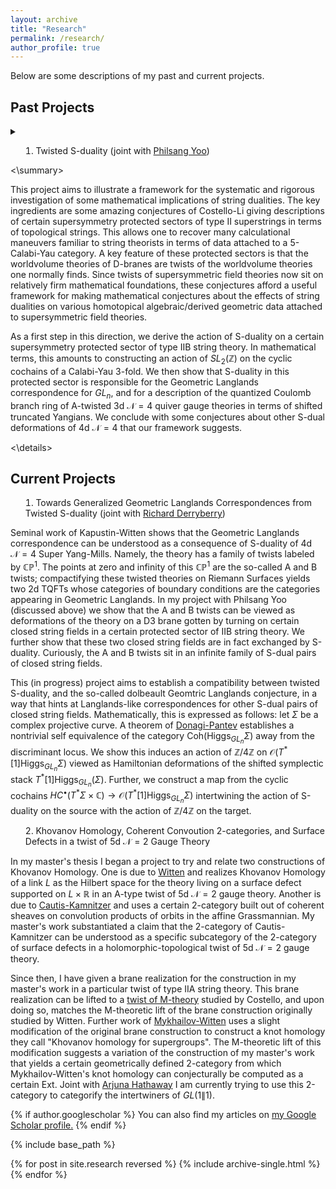 ```yaml
---
layout: archive
title: "Research"
permalink: /research/
author_profile: true
---
```





Below are some descriptions of my past and current projects. 

Past Projects
------
<details>
  
<summary>
  
1. Twisted S-duality (joint with [Philsang Yoo](https://sites.google.com/site/philsangyoo/))

<\summary>
  
This project aims to illustrate a framework for the systematic and rigorous investigation of some mathematical implications of string dualities. The key ingredients are some amazing conjectures of Costello-Li giving descriptions of certain supersymmetry protected sectors of type II superstrings in terms of topological strings. This allows one to recover many calculational maneuvers familiar to string theorists in terms of data attached to a 5-Calabi-Yau category.  A key feature of these protected sectors is that the worldvolume theories of D-branes are twists of the worldvolume theories one normally finds. Since twists of supersymmetric field theories now sit on relatively firm mathematical foundations, these conjectures afford a useful framework for making mathematical conjectures about the effects of string dualities on various homotopical algebraic/derived geometric data attached to supersymmetric field theories. 

As a first step in this direction, we derive the action of S-duality on a certain supersymmetry protected sector of type IIB string theory. In mathematical terms, this amounts to constructing an action of $SL_2(\mathbb{Z})$ on the cyclic cochains of a Calabi-Yau 3-fold. We then show that S-duality in this protected sector is responsible for the Geometric Langlands correspondence for $GL_n$, and for a description of the quantized Coulomb branch ring of A-twisted 3d $\mathcal{N}=4$ quiver gauge theories in terms of shifted truncated Yangians. We conclude with some conjectures about other S-dual deformations of 4d $\mathcal{N}=4$ that our framework suggests.

<\details>

Current Projects
------
1. Towards Generalized Geometric Langlands Correspondences from Twisted S-duality (joint with [Richard Derryberry](https://www.perimeterinstitute.ca/people/richard-derryberry))

Seminal work of Kapustin-Witten shows that the Geometric Langlands correspondence can be understood as a consequence of S-duality of 4d $\mathcal{N}=4$ Super Yang-Mills. Namely, the theory has a family of twists labeled by $\mathbb{CP}^1$. The points at zero and infinity of this $\mathbb{CP}^1$ are the so-called A and B twists; compactifying these twisted theories on Riemann Surfaces yields two 2d TQFTs whose categories of boundary conditions are the categories appearing in Geometric Langlands. In my project with Philsang Yoo (discussed above) we show that the A and B twists can be viewed as deformations of the theory on a D3 brane gotten by turning on certain closed string fields in a certain protected sector of IIB string theory. We further show that these two closed string fields are in fact exchanged by S-duality. Curiously, the A and B twists sit in an infinite family of S-dual pairs of closed string fields.

This (in progress) project aims to establish a compatibility between twisted S-duality, and the so-called dolbeault Geomtric Langlands conjecture, in a way that hints at Langlands-like correspondences for other S-dual pairs of closed string fields. Mathematically, this is expressed as follows: let $\Sigma$ be a complex projective curve. A theorem of [Donagi-Pantev](https://arxiv.org/abs/math/0604617) establishes a nontrivial self equivalence of the category $\text{Coh}(\text{Higgs}_{GL_n}\Sigma)$ away from the discriminant locus. We show this induces an action of $\mathbb{Z}/4\mathbb{Z}$ on $\mathcal{O}(T^*[1]\mathrm{Higgs}_{GL_n}\Sigma)$ viewed as Hamiltonian deformations of the shifted symplectic stack $T^*[1]\operatorname{Higgs}_{GL_n}(\Sigma)$. Further, we construct a map from the cyclic cochains $HC^\bullet(T^*\Sigma\times\mathbb{C})\to\mathcal{O}(T^*[1]\mathrm{Higgs}_{GL_n}\Sigma)$ intertwining the action of S-duality on the source with the action of $\mathbb{Z}/4\mathbb{Z}$ on the target. 

2. Khovanov Homology, Coherent Convoution 2-categories, and Surface Defects in a twist of 5d $\mathcal{N}=2$ Gauge Theory

In my master's thesis I began a project to try and relate two constructions of Khovanov Homology. One is due to [Witten](https://arxiv.org/abs/1101.3216) and realizes Khovanov Homology of a link $L$ as the Hilbert space for the theory living on a surface defect supported on $L\times\mathbb{R}$ in an A-type twist of 5d $\mathcal{N}=2$ gauge theory. Another is due to [Cautis-Kamnitzer](https://arxiv.org/abs/math/0701194) and uses a certain 2-category built out of coherent sheaves on convolution products of orbits in the affine Grassmannian. My master's work substantiated a claim that the 2-category of Cautis-Kamnitzer can be understood as a specific subcategory of the 2-category of surface defects in a holomorphic-topological twist of 5d $\mathcal{N}=2$ gauge theory.

Since then, I have given a brane realization for the construction in my master's work in a particular twist of type IIA string theory. This brane realization can be lifted to a [twist of M-theory](https://arxiv.org/abs/1610.04144) studied by Costello, and upon doing so, matches the M-theoretic lift of the brane construction originally studied by Witten. Further work of [Mykhailov-Witten](https://arxiv.org/abs/1410.1175) uses a slight modification of the original brane construction to construct a knot homology they call "Khovanov homology for supergroups". The M-theoretic lift of this modification suggests a variation of the construction of my master's work that yields a certain geometrically defined 2-category from which Mykhailov-Witten's knot homology can conjecturally be computed as a certain Ext. Joint with [Arjuna Hathaway](https://pages.uoregon.edu/jayh/) I am currently trying to use this 2-category to categorify the intertwiners of $GL(1\|1)$.



{% if author.googlescholar %}
  You can also find my articles on <u><a href="{{author.googlescholar}}">my Google Scholar profile</a>.</u>
{% endif %}

{% include base_path %}

{% for post in site.research reversed %}
  {% include archive-single.html %}
{% endfor %}
